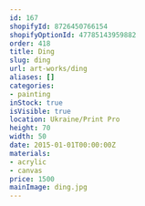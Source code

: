 ```yaml
---
id: 167
shopifyId: 8726450766154
shopifyOptionId: 47785143959882
order: 418
title: Ding
slug: ding
url: art-works/ding
aliases: []
categories:
- painting
inStock: true
isVisible: true
location: Ukraine/Print Pro
height: 70
width: 50
date: 2015-01-01T00:00:00Z
materials:
- acrylic
- canvas
price: 1500
mainImage: ding.jpg
---
```

